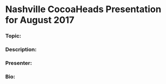 # Nashville CocoaHeads Presentation for August 2017

### Topic:

### Description:

### Presenter:

### Bio:
